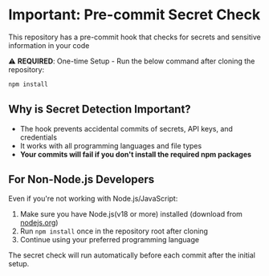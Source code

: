 # Important: Pre-commit Secret Check
This repository has a pre-commit hook that checks for secrets and sensitive information in your code

⚠️ **REQUIRED**: One-time Setup - Run the below command after cloning the repository:

```bash
npm install
```

## Why is Secret Detection Important?

- The hook prevents accidental commits of secrets, API keys, and credentials
- It works with all programming languages and file types
- **Your commits will fail if you don't install the required npm packages**

## For Non-Node.js Developers

Even if you're not working with Node.js/JavaScript:
1. Make sure you have Node.js(v18 or more) installed (download from [nodejs.org](https://nodejs.org))
2. Run `npm install` once in the repository root after cloning
3. Continue using your preferred programming language

The secret check will run automatically before each commit after the initial setup.
